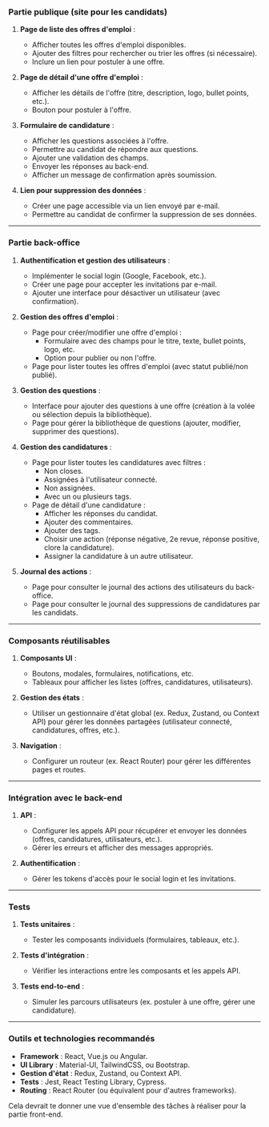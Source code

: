 ### Partie publique (site pour les candidats)
1. **Page de liste des offres d'emploi** :
   - Afficher toutes les offres d'emploi disponibles.
   - Ajouter des filtres pour rechercher ou trier les offres (si nécessaire).
   - Inclure un lien pour postuler à une offre.

2. **Page de détail d'une offre d'emploi** :
   - Afficher les détails de l'offre (titre, description, logo, bullet points, etc.).
   - Bouton pour postuler à l'offre.

3. **Formulaire de candidature** :
   - Afficher les questions associées à l'offre.
   - Permettre au candidat de répondre aux questions.
   - Ajouter une validation des champs.
   - Envoyer les réponses au back-end.
   - Afficher un message de confirmation après soumission.

4. **Lien pour suppression des données** :
   - Créer une page accessible via un lien envoyé par e-mail.
   - Permettre au candidat de confirmer la suppression de ses données.

---

### Partie back-office
1. **Authentification et gestion des utilisateurs** :
   - Implémenter le social login (Google, Facebook, etc.).
   - Créer une page pour accepter les invitations par e-mail.
   - Ajouter une interface pour désactiver un utilisateur (avec confirmation).

2. **Gestion des offres d'emploi** :
   - Page pour créer/modifier une offre d'emploi :
     - Formulaire avec des champs pour le titre, texte, bullet points, logo, etc.
     - Option pour publier ou non l'offre.
   - Page pour lister toutes les offres d'emploi (avec statut publié/non publié).

3. **Gestion des questions** :
   - Interface pour ajouter des questions à une offre (création à la volée ou sélection depuis la bibliothèque).
   - Page pour gérer la bibliothèque de questions (ajouter, modifier, supprimer des questions).

4. **Gestion des candidatures** :
   - Page pour lister toutes les candidatures avec filtres :
     - Non closes.
     - Assignées à l'utilisateur connecté.
     - Non assignées.
     - Avec un ou plusieurs tags.
   - Page de détail d'une candidature :
     - Afficher les réponses du candidat.
     - Ajouter des commentaires.
     - Ajouter des tags.
     - Choisir une action (réponse négative, 2e revue, réponse positive, clore la candidature).
     - Assigner la candidature à un autre utilisateur.

5. **Journal des actions** :
   - Page pour consulter le journal des actions des utilisateurs du back-office.
   - Page pour consulter le journal des suppressions de candidatures par les candidats.

---

### Composants réutilisables
1. **Composants UI** :
   - Boutons, modales, formulaires, notifications, etc.
   - Tableaux pour afficher les listes (offres, candidatures, utilisateurs).

2. **Gestion des états** :
   - Utiliser un gestionnaire d'état global (ex. Redux, Zustand, ou Context API) pour gérer les données partagées (utilisateur connecté, candidatures, offres, etc.).

3. **Navigation** :
   - Configurer un routeur (ex. React Router) pour gérer les différentes pages et routes.

---

### Intégration avec le back-end
1. **API** :
   - Configurer les appels API pour récupérer et envoyer les données (offres, candidatures, utilisateurs, etc.).
   - Gérer les erreurs et afficher des messages appropriés.

2. **Authentification** :
   - Gérer les tokens d'accès pour le social login et les invitations.

---

### Tests
1. **Tests unitaires** :
   - Tester les composants individuels (formulaires, tableaux, etc.).

2. **Tests d'intégration** :
   - Vérifier les interactions entre les composants et les appels API.

3. **Tests end-to-end** :
   - Simuler les parcours utilisateurs (ex. postuler à une offre, gérer une candidature).

---

### Outils et technologies recommandés
- **Framework** : React, Vue.js ou Angular.
- **UI Library** : Material-UI, TailwindCSS, ou Bootstrap.
- **Gestion d'état** : Redux, Zustand, ou Context API.
- **Tests** : Jest, React Testing Library, Cypress.
- **Routing** : React Router (ou équivalent pour d'autres frameworks).

Cela devrait te donner une vue d'ensemble des tâches à réaliser pour la partie front-end.
